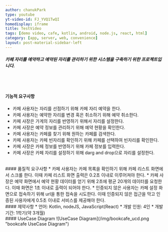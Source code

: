 ```yaml
---
author: chanukPark
type: youtube
yt-video-id: FJ_YVQ1TwQI
homedisplay: iframe
title: TestVideo
tags: [demo video, cafe, kotlin, android, node.js, react, html]
category: [app, server, web, convenience]
layout: post-material-sidebar-left
---
```

##### 카페 자리를 예약하고 예약된 자리를 관리하기 위한 시스템을 구축하기 위한 프로젝트입니다.
<br><br>
#### 기능적 요구사항
* 카페 사용자는 자리를 선점하기 위해 카페 자리 예약을 한다.
* 카페 사용자는 예약한 자리를 변경 혹은 취소하기 위해 예약 취소한다.
* 카페 사장은 가게의 자리를 반영하기 위해서 자리를 설정한다.
* 카페 사장은 예약 정보를 관리하기 위해 예약 현황을 확인한다.
* 카페 사용자는 카페를 찾기 위해 원하는 카페를 검색한다.
* 카페 사용자는 카페 빈자리를 확인하기 위해 카페를 선택하여 빈자리를 확인한다.
* 카페 사장은 카페 정보를 반영하기 위해 카페 정보를 입력한다.
* 카페 사장은 카페 자리를 설정하기 위해 darg and drop으로 자리를 설정한다.



<br>
#### 품질적 요구사항
* 카페 사용자는 카페 목록을 확인하기 위해 카페 리스트 화면에서 스크롤 한다. 이때 카페 리스트 화면 출력은 0.2초 이내로 이루어져야 한다.
* 카페 사장은 예약 화면에서 예약 현황 데이터를 얻기 위해 2초에 평균 20개의 데이터를 요청한다. 이때 화면은 1초 이내로 출력이 되어야 한다.
* 인증되지  않은 사용자는 카페 설정 화면으로 접속하기 위해 url을 통한 접속을 시도한다. 이때 인증되지 않은 접근을 막고 인증된 사용자에게 0.5초 이내로 서비스를 제공해야 한다.


<br>
#### 제약사항
* 언어: Kotlin, nodeJS, JavaScript(React)
* 개발 인원: 4인
* 개발 기간: 1학기(약 3개월)


<br>
#### UseCase Diagram
![UseCase Diagram](/img/bookcafe_ucd.png "bookcafe UseCase Diagram")